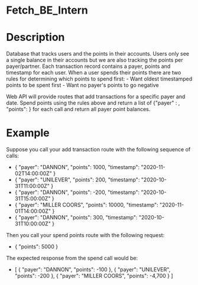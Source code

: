 # Fetch_BE_Intern

# Description
Database that tracks users and the points in their accounts. Users only see a single balance in their accounts but we are also tracking the points per payer/partner. Each transaction record contains a payer, points and timestamp for each user. When a user spends their points there are two rules for determining which points to spend first: 
    - Want oldest timestamped points to be spent first
    - Want no payer's points to go negative

Web API will provide routes that add transactions for a specific payer and date. Spend points using the rules above and return a list of {"payer" : <string>, "points": <integer>} for each call and return all payer point balances. 

# Example 
Suppose you call your add transaction route with the following sequence of calls:
* { "payer": "DANNON", "points": 1000, "timestamp": "2020-11-02T14:00:00Z" }
* { "payer": "UNILEVER", "points": 200, "timestamp": "2020-10-31T11:00:00Z" }
* { "payer": "DANNON", "points": -200, "timestamp": "2020-10-31T15:00:00Z" }
* { "payer": "MILLER COORS", "points": 10000, "timestamp": "2020-11-01T14:00:00Z" }
* { "payer": "DANNON", "points": 300, "timestamp": "2020-10-31T10:00:00Z" }

Then you call your spend points route with the following request:
* { "points": 5000 }

The expected response from the spend call would be:
* [
    { "payer": "DANNON", "points": -100 },
    { "payer": "UNILEVER", "points": -200 },
    { "payer": "MILLER COORS", "points": -4,700 }
]